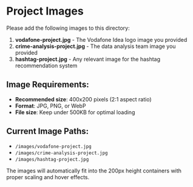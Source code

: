 # Project Images

Please add the following images to this directory:

1. **vodafone-project.jpg** - The Vodafone Idea logo image you provided
2. **crime-analysis-project.jpg** - The data analysis team image you provided  
3. **hashtag-project.jpg** - Any relevant image for the hashtag recommendation system

## Image Requirements:
- **Recommended size**: 400x200 pixels (2:1 aspect ratio)
- **Format**: JPG, PNG, or WebP
- **File size**: Keep under 500KB for optimal loading

## Current Image Paths:
- `/images/vodafone-project.jpg`
- `/images/crime-analysis-project.jpg` 
- `/images/hashtag-project.jpg`

The images will automatically fit into the 200px height containers with proper scaling and hover effects.